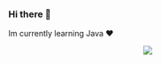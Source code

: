### Hi there 👋

Im currently learning Java ❤

<p align="center">
  <img src="https://discord.c99.nl/widget/theme-5/283284539504197633.png" />
  
